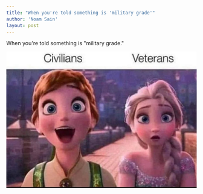 ```yaml
---
title: "When you're told something is 'military grade'"
author: 'Noam Sain'
layout: post
---
```


When you're told something is "military grade."

![When you're told something is 'military grade'](/assets/2022/2022-04-military-grade.jpg "When you're told something is 'military grade'")
